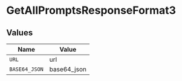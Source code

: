 # GetAllPromptsResponseFormat3


## Values

| Name          | Value         |
| ------------- | ------------- |
| `URL`         | url           |
| `BASE64_JSON` | base64_json   |